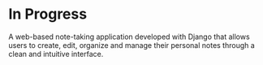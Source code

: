 # In Progress
A web-based note-taking application developed with Django that allows users to create, edit, organize and manage their personal notes through a clean and intuitive interface.
